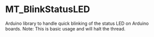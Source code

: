 # MT_BlinkStatusLED
Arduino library to handle quick blinking of the status LED on Arduino boards.
Note: This is basic usage and will halt the thread.
